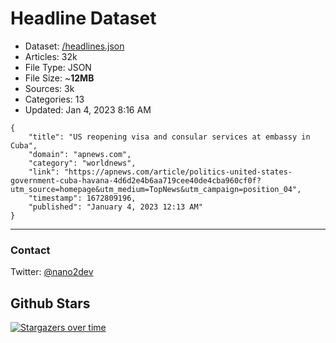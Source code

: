 # Headline Dataset

- Dataset: [/headlines.json](https://raw.githubusercontent.com/fwd/news/master/headlines.json) 
- Articles: 32k
- File Type: JSON
- File Size: ~**12MB**
- Sources: 3k
- Categories: 13
- Updated: Jan 4, 2023 8:16 AM

```
{
    "title": "US reopening visa and consular services at embassy in Cuba",
    "domain": "apnews.com",
    "category": "worldnews",
    "link": "https://apnews.com/article/politics-united-states-government-cuba-havana-4d6d2e4b6aa719cee40de4cba960cf0f?utm_source=homepage&utm_medium=TopNews&utm_campaign=position_04",
    "timestamp": 1672809196,
    "published": "January 4, 2023 12:13 AM"
}
```

---

### Contact 

Twitter: [@nano2dev](https://twitter.com/nano2dev)

## Github Stars

[![Stargazers over time](https://starchart.cc/fwd/news.svg)](https://starchart.cc/fwd/news)
